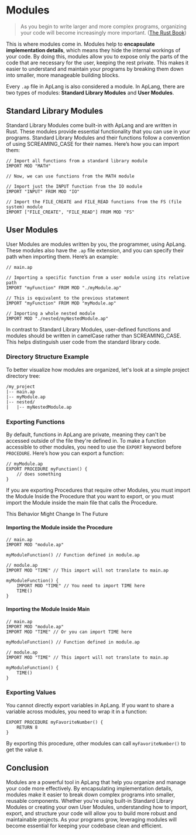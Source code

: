 # Modules

> As you begin to write larger and more complex programs, organizing your code will become increasingly more important. ([The Rust Book](https://doc.rust-lang.org/stable/book/ch07-00-managing-growing-projects-with-packages-crates-and-modules.html))

This is where modules come in. Modules help to **encapsulate implementation details**, which means they hide the internal workings of your code. By doing this, modules allow you to expose only the parts of the code that are necessary for the user, keeping the rest private. This makes it easier to understand and maintain your programs by breaking them down into smaller, more manageable building blocks.

Every `.ap` file in ApLang is also considered a module. In ApLang, there are two types of modules: **Standard Library Modules** and **User Modules**.

## Standard Library Modules

Standard Library Modules come built-in with ApLang and are written in Rust. These modules provide essential functionality that you can use in your programs. Standard Library Modules and their functions follow a convention of using SCREAMING_CASE for their names. Here’s how you can import them:

```ap
// Import all functions from a standard library module
IMPORT MOD "MATH"

// Now, we can use functions from the MATH module

// Import just the INPUT function from the IO module
IMPORT "INPUT" FROM MOD "IO"

// Import the FILE_CREATE and FILE_READ functions from the FS (file system) module
IMPORT ["FILE_CREATE", "FILE_READ"] FROM MOD "FS"
```

## User Modules

User Modules are modules written by you, the programmer, using ApLang. These modules also have the `.ap` file extension, and you can specify their path when importing them. Here’s an example:

```ap
// main.ap

// Importing a specific function from a user module using its relative path
IMPORT "myFunction" FROM MOD "./myModule.ap"

// This is equivalent to the previous statement
IMPORT "myFunction" FROM MOD "myModule.ap"

// Importing a whole nested module
IMPORT MOD "./nested/myNestedModule.ap"
```

In contrast to Standard Library Modules, user-defined functions and modules should be written in camelCase rather than SCREAMING_CASE. This helps distinguish user code from the standard library code.

### Directory Structure Example

To better visualize how modules are organized, let's look at a simple project directory tree:

```
/my_project
|-- main.ap
|-- myModule.ap
|-- nested/
|   |-- myNestedModule.ap
```

### Exporting Functions

By default, functions in ApLang are private, meaning they can't be accessed outside of the file they're defined in. To make a function accessible to other modules, you need to use the `EXPORT` keyword before `PROCEDURE`. Here’s how you can export a function:

```ap
// myModule.ap
EXPORT PROCEDURE myFunction() {
    // does something
}
```

<div class="warning">If you are exporting Procedures that require other Modules, you must import the Module Inside the Procedure that you want to export, or you must import the Module inside the main file that calls the Procedure.

This Behavior Might Change In The Future</div>
#### Importing the Module inside the Procedure
```ap
// main.ap
IMPORT MOD "module.ap"

myModuleFunction() // Function defined in module.ap

// module.ap
IMPORT MOD "TIME" // This import will not translate to main.ap

myModuleFunction() {
	IMPORT MOD "TIME" // You need to import TIME here
	TIME()
}
```

#### Importing the Module Inside Main
```ap
// main.ap
IMPORT MOD "module.ap"
IMPORT MOD "TIME" // Or you can import TIME here

myModuleFunction() // Function defined in module.ap

// module.ap
IMPORT MOD "TIME" // This import will not translate to main.ap

myModuleFunction() {
	TIME()
}
```
### Exporting Values

You cannot directly export variables in ApLang. If you want to share a variable across modules, you need to wrap it in a function:

```ap
EXPORT PROCEDURE myFavoriteNumber() {
    RETURN 8
}
```

By exporting this procedure, other modules can call `myFavoriteNumber()` to get the value `8`.

## Conclusion

Modules are a powerful tool in ApLang that help you organize and manage your code more effectively. By encapsulating implementation details, modules make it easier to break down complex programs into smaller, reusable components. Whether you're using built-in Standard Library Modules or creating your own User Modules, understanding how to import, export, and structure your code will allow you to build more robust and maintainable projects. As your programs grow, leveraging modules will become essential for keeping your codebase clean and efficient.
